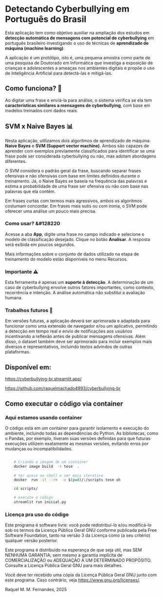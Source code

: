 
# Detectando Cyberbullying em Português do Brasil  


Esta aplicação tem como objetivo auxiliar na ampliação dos estudos em **detecção automática de mensagens com potencial de cyberbullying** em português brasileiro investigando o uso de técnicas de **aprendizado de máquina (machine learning)**.

A aplicação é um protótipo, isto é, uma pequena amostra como parte de uma pesquisa de Doutorado em Informática que investiga a exposição de crianças e adolescentes a ameaças nos ambientes digitais e propõe o uso de Inteligência Artificial para detectá-las e mitigá-las.


## Como funciona? &#128289;
  
  Ao digitar uma frase e enviá-la para análise, o sistema verifica se ela tem **características similares a mensagens de cyberbullying**, com base em modelos treinados com dados reais.


##  SVM x Naive Bayes  &#128202;
  
  
Nesta aplicação, utilizamos dois algoritmos de aprendizado de máquina: **Naive Bayes** e **SVM (Support vector machine)**. Ambos são capazes de aprender com exemplos previamente classificados para identificar se uma frase pode ser considerada cyberbullying ou não, mas adotam abordagens diferentes.

O SVM considera o padrão geral da frase, buscando separar frases ofensivas e não ofensivas com base em limites definidos durante o treinamento. Já, o Naive Bayes se baseia na frequência das palavras e estima a probabilidade de uma frase ser ofensiva ou não com base nas palavras que ela contém.

Em frases curtas com termos mais agressivos, ambos os algoritmos costumam concordar. Em frases mais sutis ou com ironia, o SVM pode oferecer uma análise um pouco mais precisa.

### Como usar? &#128220
  
Acesse a aba **App**, digite uma frase no campo indicado e selecione o modelo de classificação desejado. Clique no botão **Analisar**. A resposta será exibida em poucos segundos.

Mais informações sobre o conjunto de dados utilizado na etapa de treinamento do modelo estão disponíveis no menu Recursos.

### Importante   &#9888;
  
Esta ferramenta é apenas um **suporte à detecção**. A determinação de um caso de cyberbullying envolve outros fatores importantes, como contexto, recorrência e intenção. A análise automática não substitui a avaliação humana.

### Trabalhos futuros &#128679;
  
Em versões futuras, a aplicação deverá ser aprimorada e adaptada para funcionar como uma extensão de navegador e/ou um aplicativo, permitindo a detecção em tempo real e envio de notificações aos usuários incentivando a reflexão antes de publicar mensagens ofensivas. Além disso, o dataset também deve ser aprimorado para incluir exemplos mais diversos e representativos, incluindo textos advindos de outras plataformas.


## Disponível em: 

https://cyberbullying-br.streamlit.app/

https://github.com/raquelmachado4993/cyberbullying-br 




## Como executar o código via container

### Aqui estamos usando container 

 O código está em um container para garantir isolamento e execução do ambiente, incluindo todas as dependências do Python. As bibliotecas, como o Pandas, por exemplo, tiveram suas versões definidas para que futuras execuções utilizem exatamente as mesmas versões, evitando erros por mudanças ou incompatibilidades.


```bash

    # Criando a imagem de um container
    docker image build  -t tese  .
    
    # ter aceso ao shell e ser mais iterativo
    docker  run -it --rm  -v $(pwd)/:/scripts tese sh 

    cd scripts/

    # execute o código
    streamlit run inicial.py

```

### Licença pra uso do código

 Este programa é software livre: você pode redistribuí-lo e/ou modificá-lo
 sob os termos da Licença Pública Geral GNU conforme publicada pela Free Software Foundation,
 tanto na versão 3 da Licença como (a seu critério) qualquer versão posterior.

 Este programa é distribuído na esperança de que seja útil,
 mas SEM NENHUMA GARANTIA; sem mesmo a garantia implícita de
 COMERCIALIZAÇÃO ou ADEQUAÇÃO A UM DETERMINADO PROPÓSITO.
 Consulte a Licença Pública Geral GNU para mais detalhes.

 Você deve ter recebido uma cópia da Licença Pública Geral GNU
 junto com este programa. Caso contrário, veja <https://www.gnu.org/licenses/>.

Raquel M. M. Fernandes, 2025  
 
